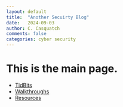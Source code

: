 ```yaml
---
layout: default
title:  "Another Secuirty Blog"
date:   2024-09-03
author: C. Casquatch
comments: false
categories: cyber security
---
```


# This is the main page. 

* [TidBits](./_posts/TidBits/TidBitsMain.html)
* [Walkthroughs](./_posts/Walkthroughs/Walkthrough_Main.html)
* [Resources](./Resources-page.html)

